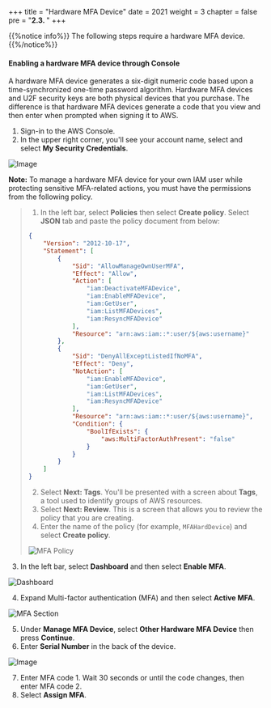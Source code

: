 +++
title = "Hardware MFA Device"
date = 2021
weight = 3
chapter = false
pre = "<b>2.3. </b>"
+++

{{%notice info%}}
The following steps require a hardware MFA device.
{{%/notice%}}

#### Enabling a hardware MFA device through Console

A hardware MFA device generates a six-digit numeric code based upon a time-synchronized one-time password algorithm.
Hardware MFA devices and U2F security keys are both physical devices that you purchase. The difference is that hardware MFA devices generate a code that you view and then enter when prompted when signing it to AWS.

1. Sign-in to the AWS Console.
2. In the upper right corner, you'll see your account name, select and select **My Security Credentials**.

![Image](/images/1-account-setup/MySecurity_v1.png?width=15pc)

**Note:** To manage a hardware MFA device for your own IAM user while protecting sensitive MFA-related actions, you must have the permissions from the following policy.

<!-- policy not associated with user -->

> 1. In the left bar, select **Policies** then select **Create policy**. Select **JSON** tab and paste the policy document from below:
>
> ```json
> {
>     "Version": "2012-10-17",
>     "Statement": [
>         {
>             "Sid": "AllowManageOwnUserMFA",
>             "Effect": "Allow",
>             "Action": [
>                 "iam:DeactivateMFADevice",
>                 "iam:EnableMFADevice",
>                 "iam:GetUser",
>                 "iam:ListMFADevices",
>                 "iam:ResyncMFADevice"
>             ],
>             "Resource": "arn:aws:iam::*:user/${aws:username}"
>         },
>         {
>             "Sid": "DenyAllExceptListedIfNoMFA",
>             "Effect": "Deny",
>             "NotAction": [
>                 "iam:EnableMFADevice",
>                 "iam:GetUser",
>                 "iam:ListMFADevices",
>                 "iam:ResyncMFADevice"
>             ],
>             "Resource": "arn:aws:iam::*:user/${aws:username}",
>             "Condition": {
>                 "BoolIfExists": {
>                     "aws:MultiFactorAuthPresent": "false"
>                 }
>             }
>         }
>     ]
> }
> ```
>
> 2. Select **Next: Tags**. You'll be presented with a screen about **Tags**, a tool used to identify groups of AWS resources.
> 3. Select **Next: Review**. This is a screen that allows you to review the policy that you are creating.
> 4. Enter the name of the policy (for example, `MFAHardDevice`) and select **Create policy**.
>
> ![MFA Policy](/images/1-account-setup/MFAPolicy.png?width=90pc)

3. In the left bar, select **Dashboard** and then select **Enable MFA**.

![Dashboard](/images/1-account-setup/Dashboard.png?width=90pc)

4. Expand Multi-factor authentication (MFA) and then select **Active MFA**.

![MFA Section](/images/1-account-setup/MFA.png?width=90pc)

5. Under **Manage MFA Device**, select **Other Hardware MFA Device** then press **Continue**.
6. Enter **Serial Number** in the back of the device.

![Image](/images/1-account-setup/HardwareMFA.png?width=30pc)

7. Enter MFA code 1. Wait 30 seconds or until the code changes, then enter MFA code 2.
8. Select **Assign MFA**.
